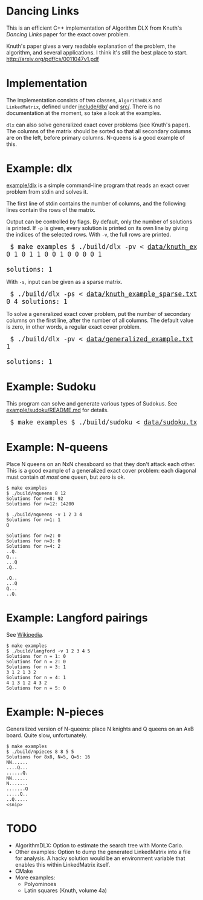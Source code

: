 Dancing Links
=============

This is an efficient C++ implementation of Algorithm DLX from Knuth's *Dancing
Links* paper for the exact cover problem.

Knuth's paper gives a very readable explanation of the problem, the algorithm,
and several applications. I think it's still the best place to start.
http://arxiv.org/pdf/cs/0011047v1.pdf

Implementation
==============

The implementation consists of two classes, `AlgorithmDLX` and `LinkedMatrix`,
defined under [include/dlx/](include/dlx/) and [src/](src/). There is no
documentation at the moment, so take a look at the examples.

`dlx` can also solve generalized exact cover problems (see Knuth's paper). The
columns of the matrix should be sorted so that all secondary columns are on the
left, before primary columns. N-queens is a good example of this.

Example: dlx
============

[example/dlx](example/dlx) is a simple command-line program that reads an exact
cover problem from stdin and solves it.

The first line of stdin contains the number of columns, and the following lines
contain the rows of the matrix.

Output can be controlled by flags. By default, only the number of solutions is
printed. If `-p` is given, every solution is printed on its own line by giving
the indices of the selected rows. With `-v`, the full rows are printed.

<big><pre>
$ make examples
$ ./build/dlx -pv < [data/knuth\_example.txt](data/knuth_example.txt)
1 0 0 1 0 0 0
0 0 1 0 1 1 0
0 1 0 0 0 0 1<br><br>solutions: 1
</pre></big>

With `-s`, input can be given as a sparse matrix.

<big><pre>
$ ./build/dlx -ps < [data/knuth\_example\_sparse.txt](data/knuth_example_sparse.txt)
3 0 4
solutions: 1
</pre></big>

To solve a generalized exact cover problem, put the number of secondary columns
on the first line, after the number of all columns. The default value is zero,
in other words, a regular exact cover problem.

<big><pre>
$ ./build/dlx -pv < [data/generalized\_example.txt](data/generalized_example.txt)
0 1 1<br><br>solutions: 1
</pre></big>

Example: Sudoku
===============

This program can solve and generate various types of Sudokus. See
[example/sudoku/README.md](example/sudoku/README.md) for details.

<big><pre>
$ make examples
$ ./build/sudoku < [data/sudoku.txt](data/sudoku.txt)
[output](https://gist.github.com/jlaire/4429d93d016b73ef6511)
</pre></big>

Example: N-queens
=================

Place N queens on an NxN chessboard so that they don't attack each other. This
is a good example of a generalized exact cover problem: each diagonal must
contain *at most* one queen, but zero is ok.

```
$ make examples
$ ./build/nqueens 8 12
Solutions for n=8: 92
Solutions for n=12: 14200
```

```
$ ./build/nqueens -v 1 2 3 4
Solutions for n=1: 1
Q

Solutions for n=2: 0
Solutions for n=3: 0
Solutions for n=4: 2
..Q.
Q...
...Q
.Q..

.Q..
...Q
Q...
..Q.
```

Example: Langford pairings
==========================

See [Wikipedia](https://en.wikipedia.org/wiki/Langford_pairing).

    $ make examples
    $ ./build/langford -v 1 2 3 4 5
    Solutions for n = 1: 0
    Solutions for n = 2: 0
    Solutions for n = 3: 1
    3 1 2 1 3 2
    Solutions for n = 4: 1
    4 1 3 1 2 4 3 2
    Solutions for n = 5: 0

Example: N-pieces
=================

Generalized version of N-queens: place N knights and Q queens on an AxB board.
Quite slow, unfortunately.

    $ make examples
    $ ./build/npieces 8 8 5 5
    Solutions for 8x8, N=5, Q=5: 16
    NN......
    ....Q...
    ......Q.
    NN......
    N.......
    .......Q
    .....Q..
    ..Q.....
    <snip>

TODO
====

  - AlgorithmDLX: Option to estimate the search tree with Monte Carlo.
  - Other examples: Option to dump the generated LinkedMatrix into a file for
    analysis. A hacky solution would be an environment variable that enables
    this within LinkedMatrix itself.
  - CMake
  - More examples:
    * Polyominoes
    * Latin squares (Knuth, volume 4a)
